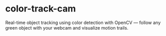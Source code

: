 # color-track-cam
Real-time object tracking using color detection with OpenCV — follow any green object with your webcam and visualize motion trails.
